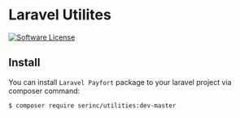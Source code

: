 Laravel Utilites
=======================
[![Software License](https://img.shields.io/badge/license-MIT-brightgreen.svg?style=flat-square)](LICENSE.md)

 
## Install

You can install `Laravel Payfort` package to your laravel project via composer command:
```
$ composer require serinc/utilities:dev-master
```
